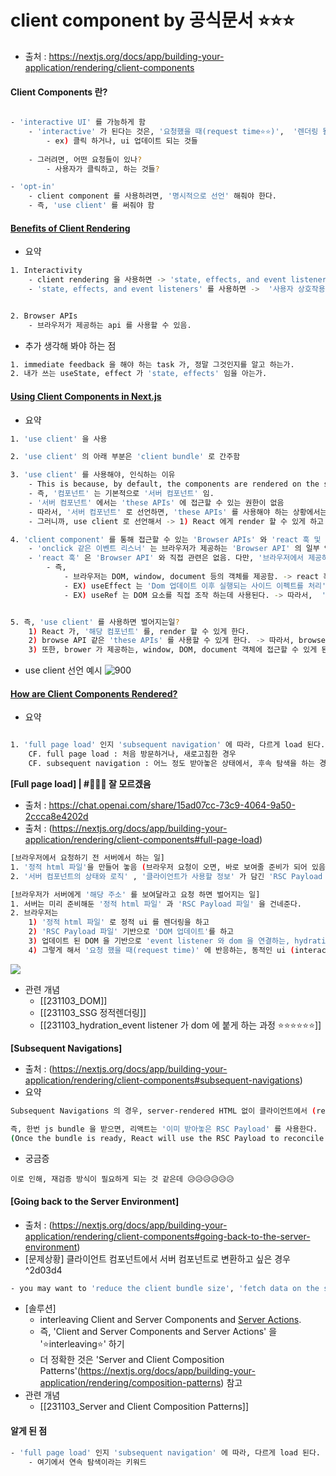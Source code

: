 # client component by 공식문서 ⭐⭐⭐

* 출처 : https://nextjs.org/docs/app/building-your-application/rendering/client-components

#### Client Components 란?

```bash

- 'interactive UI' 를 가능하게 함 
	- 'interactive' 가 된다는 것은, '요청했을 때(request time⭐⭐)',  '렌더링 될 수 있다.'  (can be rendered on the client at request time.) 
		- ex) 클릭 하거나, ui 업데이트 되는 것들 
	
	- 그러려면, 어떤 요청들이 있나? 
		- 사용자가 클릭하고, 하는 것들? 

- 'opt-in'
	- client component 를 사용하려면, '명시적으로 선언' 해줘야 한다. 
	- 즉, 'use client' 를 써줘야 함 

```

#### [Benefits of Client Rendering](https://nextjs.org/docs/app/building-your-application/rendering/client-components#benefits-of-client-rendering)

* 요약

```bash
1. Interactivity
	- client rendering 을 사용하면 -> 'state, effects, and event listeners' 를 사용할 수 있음. 
	- 'state, effects, and event listeners' 를 사용하면 ->  '사용자 상호작용' 또는 '업데이트 해야 하는 UI' 에 대해서, '즉각적인 반응(immediate feedback)' 을 해줄 수 있음. (they can provide immediate feedback to the user and update the UI.)


2. Browser APIs
	- 브라우저가 제공하는 api 를 사용할 수 있음. 

```

* 추가 생각해 봐야 하는 점

```bash
1. immediate feedback 을 해야 하는 task 가, 정말 그것인지를 알고 하는가. 
2. 내가 쓰는 useState, effect 가 'state, effects' 임을 아는가. 
```

#### [Using Client Components in Next.js](https://nextjs.org/docs/app/building-your-application/rendering/client-components#using-client-components-in-nextjs)

* 요약

```bash
1. 'use client' 을 사용 

2. 'use client' 의 아래 부분은 'client bundle' 로 간주함 

3. 'use client' 를 사용해야, 인식하는 이유 
	- This is because, by default, the components are rendered on the server where these APIs are not available.
	- 즉, '컴포넌트' 는 기본적으로 '서버 컴포넌트' 임. 
	- '서버 컴포넌트' 에서는 'these APIs' 에 접근할 수 있는 권한이 없음 
	- 따라서, '서버 컴포넌트' 로 선언하면, 'these APIs' 를 사용해야 하는 상황에서는 오류가 발생하게 됨. 
	- 그러니까, use client 로 선언해서 -> 1) React 에게 render 할 수 있게 하고 2) APIs 를 사용할 수 있게(available) 해야 함

4. 'client component' 를 통해 접근할 수 있는 'Browser APIs' 와 'react 훅 및 onclick 같은 이벤트 리스너의 관계'
	- 'onclick 같은 이벤트 리스너' 는 브라우저가 제공하는 'Browser API' 의 일부 임 -> 따라서, 브라우저(클라이언트) 에게 도달해야 실행되는 것 임. -> 따라서, 리액트에게 렌더링을 맡겨서, 클라이언트 렌더링을 하면 됨 
	- 'react 훅' 은 'Browser API' 와 직접 관련은 없음. 다만, '브라우저에서 제공하는!' 'js 환경 내에서 동작함'
		- 즉, 
			- 브라우저는 DOM, window, document 등의 객체를 제공함. -> react 훅 들중 일부는, 해당 객체에 의존해서 작동함 -> 따라서, react 훅이 포함된 컴포넌트는 '클라이언트 렌더링' 이 되어야 제대로 동작함 ⭐⭐⭐⭐⭐ 
			- EX) useEffect 는 'Dom 업데이트 이후 실행되는 사이드 이펙트를 처리' 하므로, 'DOM 요소 데이터에 접근' 할 수 있는 '브라우저 환경' 이어야 제대로 작동한다. 
			- EX) useRef 는 DOM 요소를 직접 조작 하는데 사용된다. -> 따라서,  '브라우저 환경' 이어야 제대로 동작. 


5. 즉, 'use client' 를 사용하면 벌어지는일? 
	1) React 가, '해당 컴포넌트' 를, render 할 수 있게 한다. 
	2) browse API 같은 'these APIs' 를 사용할 수 있게 한다. -> 따라서, browse API 에 포함되는 onclick 이벤트 리스너가 포함된 컴포넌트가 정상작동 한다. 
	3) 또한, brower 가 제공하는, window, DOM, document 객체에 접근할 수 있게 된다. -> 따라서, DOM 처리 이후를 업데이트 하는 useEffect 등 다양한 훅들을 포함한 컴포넌트가 정상작동한다. 


```

* use client 선언 예시 ![900](https://i.imgur.com/W8ObcWw.png)

#### [How are Client Components Rendered?](https://nextjs.org/docs/app/building-your-application/rendering/client-components#how-are-client-components-rendered)

* 요약

```bash

1. 'full page load' 인지 'subsequent navigation' 에 따라, 다르게 load 된다. | ⭐⭐⭐⭐⭐ 몰랐었음 
	CF. full page load : 처음 방문하거나, 새로고침한 경우 
	CF. subsequent navigation : 어느 정도 받아놓은 상태에서, 후속 탐색을 하는 경우

```

**\[Full page load] | #📛📛📛 잘 모르겠음**

* 출처 : https://chat.openai.com/share/15ad07cc-73c9-4064-9a50-2ccca8e4202d
* 출처 : (https://nextjs.org/docs/app/building-your-application/rendering/client-components#full-page-load)

```bash
[브라우저에서 요청하기 전 서버에서 하는 일]
1. '정적 html 파일'을 만들어 놓음 (브라우저 요청이 오면, 바로 보여줄 준비가 되어 있음)
2. '서버 컴포넌트의 상태와 로직' , '클라이언트가 사용할 정보' 가 담긴 'RSC Payload 파일' 을 미리 준비해둠

[브라우저가 서버에게 '해당 주소' 를 보여달라고 요청 하면 벌어지는 일]
1. 서버는 미리 준비해둔 '정적 html 파일' 과 'RSC Payload 파일' 을 건네준다. 
2. 브라우저는 
	1) '정적 html 파일' 로 정적 ui 를 렌더링을 하고 
	2) 'RSC Payload 파일' 기반으로 'DOM 업데이트'를 하고 
	3) 업데이트 된 DOM 을 기반으로 'event listener 와 dom 을 연결하는, hydration 작업'을 수행한다. 
	4) 그렇게 해서 '요청 했을 때(request time)' 에 반응하는, 동적인 ui (interactive ui) 가 렌더링 된다. ex) '버튼 클릭, ui 즉시 업데이트'  
```

![](https://i.imgur.com/WwgTX2T.png)

* 관련 개념
  * \[\[231103\_DOM]]
  * \[\[231103\_SSG 정적렌더링]]
  * \[\[231103\_hydration\_event listener 가 dom 에 붙게 하는 과정 ⭐⭐⭐⭐⭐⭐]]

**\[Subsequent Navigations]**

* 출처 : (https://nextjs.org/docs/app/building-your-application/rendering/client-components#subsequent-navigations)
* 요약

```bash
Subsequent Navigations 의 경우, server-rendered HTML 없이 클라이언트에서 (rendered entirely on the client) 렌더 된다. 

즉, 한번 js bundle 을 받으면, 리액트는 '이미 받아놓은 RSC Payload' 를 사용한다. 
(Once the bundle is ready, React will use the RSC Payload to reconcile the Client and Server Component trees, and update the DOM.)
```

* 궁금증

```
이로 인해, 재검증 방식이 필요하게 되는 것 같은데 😥😥😥😥😥😥 
```

#### \[Going back to the Server Environment]

* 출처 : (https://nextjs.org/docs/app/building-your-application/rendering/client-components#going-back-to-the-server-environment)
* \[문제상황] 클라이언트 컴포넌트에서 서버 컴포넌트로 변환하고 싶은 경우 ^2d03d4

```bash
- you may want to 'reduce the client bundle size', 'fetch data on the server', or 'use an API that is only available on the server'.
```

* \[솔루션]
  * interleaving Client and Server Components and [Server Actions](https://nextjs.org/docs/app/building-your-application/data-fetching/forms-and-mutations).
  * 즉, 'Client and Server Components and Server Actions' 을 '⭐interleaving⭐' 하기
  * 더 정확한 것은 'Server and Client Composition Patterns'(https://nextjs.org/docs/app/building-your-application/rendering/composition-patterns) 참고
* 관련 개념
  * \[\[231103\_Server and Client Composition Patterns]]

#### 알게 된 점

```bash
- 'full page load' 인지 'subsequent navigation' 에 따라, 다르게 load 된다. | ⭐⭐⭐⭐⭐ 몰랐었음 
	- 여기에서 연속 탐색이라는 키워드 


```
